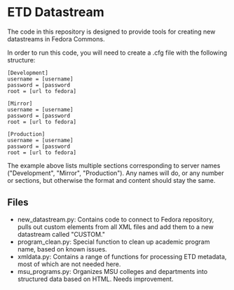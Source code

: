 ETD Datastream
=================
The code in this repository is designed to provide tools for creating new datastreams in Fedora Commons. 

In order to run this code, you will need to create a .cfg file with the following structure:

	[Development]
	username = [username]
	password = [password
	root = [url to fedora]

	[Mirror]
	username = [username]
	password = [password
	root = [url to fedora]

	[Production]
	username = [username]
	password = [password
	root = [url to fedora]

The example above lists multiple sections corresponding to server names ("Development", "Mirror", "Production"). Any names will do, or any number or sections, but otherwise the format and content should stay the same. 



Files
-----

*	new_datastream.py: Contains code to connect to Fedora repository, pulls out custom elements from all XML files and add them to a new datastream called "CUSTOM."
*	program_clean.py: Special function to clean up academic program name, based on known issues.
*	xmldata.py: Contains a range of functions for processing ETD metadata, most of which are not needed here. 
*	msu_programs.py: Organizes MSU colleges and departments into structured data based on HTML. Needs improvement.
